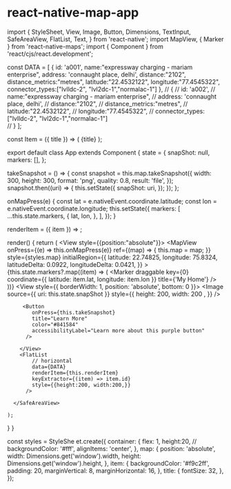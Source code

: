# react-native-map-app
import {
  StyleSheet,
  View,
  Image,
  Button,
  Dimensions,
  TextInput,
  SafeAreaView,
  FlatList,
  Text,
} from 'react-native';
import MapView, { Marker } from 'react-native-maps';
import { Component } from 'react/cjs/react.development';

const DATA = [
  {
    id: 'a001',
    name:"expressway charging - mariam enterprise",
    address: 'connaught place, delhi',
    distance:"2102",
    distance_metrics:"metres",
    latitude:"22.4532122",
    longitude:"77.4545322",
    connector_types:["lvlldc-2", "lvl2dc-1","normalac-1"]
  },
  // {
  //   id: 'a002',
  //   name:"expressway charging - mariam enterprise",
  //   address: 'connaught place, delhi',
  //   distance:"2102",
  //   distance_metrics:"metres",
  //   latitude:"22.4532122",
  //   longitude:"77.4545322",
  //   connector_types:["lvlldc-2", "lvl2dc-1","normalac-1"]    
  // }
];

const Item = ({ title }) => (
  <View style={styles.item}>
    <Text style={styles.title}>{title}</Text>
  </View>
);

export default class App extends Component {
  state = {
    snapShot: null,
    markers: [],
  };

  takeSnapshot = () => {
    const snapshot = this.map.takeSnapshot({
      width: 300,
      height: 300,
      format: 'png',
      quality: 0.8,
      result: 'file',
    });
    snapshot.then((uri) => {
      this.setState({
        snapShot: uri,
      });
    });
  };

  onMapPress(e) {
    const lat = e.nativeEvent.coordinate.latitude;
    const lon = e.nativeEvent.coordinate.longitude;
    this.setState({
      markers: [
        ...this.state.markers,
        {
          lat,
          lon,
        },
      ],
    });
  }

  renderItem = ({ item }) => <Item title={item.title} />;

  render() {
    return (
      <SafeAreaView style={styles.container}>
       <View style={{position:"absolute"}}>
        <TextInput plaseceHolder="hello"  />
        </View>
        <MapView
          onPress={(e) => this.onMapPress(e)}
          ref={(map) => {
            this.map = map;
          }}
          style={styles.map}
          initialRegion={{
            latitude: 22.74825,
            longitude: 75.8324,
            latitudeDelta: 0.0922,
            longitudeDelta: 0.0421,
          }}
        >
          {this.state.markers?.map((item) => (
            <Marker
              draggable
              key={0}
              coordinate={{ latitude: item.lat, longitude: item.lon }}
              title={'My Home'}
            />
          ))}
        </MapView>
        <View style={{ borderWidth: 1, position: 'absolute', bottom: 0 }}>
          <Image
            source={{ uri: this.state.snapShot }}
            style={{ height: 200, width: 200 , }}
          />
         
         <Button
            onPress={this.takeSnapshot}
            title="Learn More"
            color="#841584"
            accessibilityLabel="Learn more about this purple button"
          /> 
        
        </View>
        <FlatList
            // horizontal
            data={DATA}
            renderItem={this.renderItem}
            keyExtractor={(item) => item.id}
            style={{height:200, width:200,}}            
          /> 
         
      </SafeAreaView>
      
    );
  }
}

const styles = StyleShe                           et.create({
  container: {
    flex: 1,
    height:20,
    // backgroundColor: '#fff',
    alignItems: 'center',
  },
  map: {
    position: 'absolute',
    width: Dimensions.get('window').width,
    height: Dimensions.get('window').height,
  },
  item: {
    backgroundColor: '#f9c2ff',
    padding: 20,
    marginVertical: 8,
    marginHorizontal: 16,
  },
  title: {
    fontSize: 32,
  },
});
